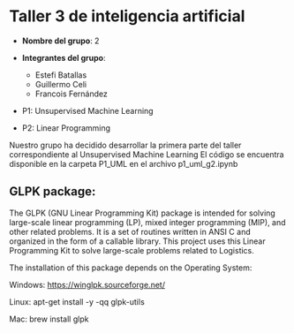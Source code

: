 # Taller 3 de inteligencia artificial

- **Nombre del grupo**: 2
- **Integrantes del grupo**:
  * Estefi Batallas
  * Guillermo Celi
  * Francois Fernández

- P1: Unsupervised Machine Learning
- P2: Linear Programming

Nuestro grupo ha decidido desarrollar la primera parte del taller correspondiente al Unsupervised Machine Learning
El código se encuentra disponible en la carpeta P1_UML en el archivo p1_uml_g2.ipynb

## GLPK package:
The GLPK (GNU Linear Programming Kit) package is intended for solving large-scale linear programming (LP), mixed integer programming (MIP), and other related problems. It is a set of routines written in ANSI C and organized in the form of a callable library.
This project uses this Linear Programming Kit to solve large-scale problems related to Logistics. 

The installation of this package depends on the Operating System:

Windows: https://winglpk.sourceforge.net/

Linux: apt-get install -y -qq glpk-utils

Mac:  brew install glpk